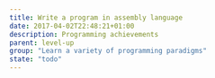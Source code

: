 ```yaml
---
title: Write a program in assembly language
date: 2017-04-02T22:48:21+01:00
description: Programming achievements
parent: level-up
group: "Learn a variety of programming paradigms"
state: "todo"
---
```

